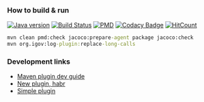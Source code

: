 ### How to build & run 
[![Java version](https://img.shields.io/badge/java-8+-brightgreen.svg)](http://www.oracle.com/technetwork/java/javase/downloads/index.html) [![Build Status](https://travis-ci.org/e-government-ua/ilog.svg?branch=master)](https://travis-ci.org/e-government-ua/ilog) [![PMD](https://img.shields.io/badge/PMD-OK-brightgreen.svg)](https://github.com/e-government-ua/ilog/blob/master/java-code-rules.xml) [![Codacy Badge](https://api.codacy.com/project/badge/grade/30241f2b19c34937961ad3a6abe7f39e)](https://www.codacy.com/app/dgroup/ilog) [![HitCount](https://hitt.herokuapp.com/e-government-ua/ilog.svg)](https://github.com/e-government-ua/ilog)
```cmd
mvn clean pmd:check jacoco:prepare-agent package jacoco:check
mvn org.igov:log-plugin:replace-long-calls
```



### Development links
- [Maven plugin dev guide](https://maven.apache.org/guides/plugin/guide-java-plugin-development.html)
- [New plugin, habr](https://habrahabr.ru/post/205118/)
- [Simple plugin](http://www.avajava.com/tutorials/lessons/how-do-i-create-a-hello-world-goal-for-a-maven-plugin.html?page=1)
